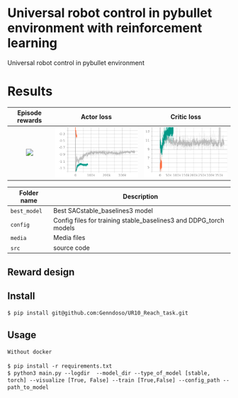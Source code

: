 # Universal robot control in pybullet environment with reinforcement learning
Universal robot control in pybullet environment

# Results 

Episode rewards             |  Actor loss              | Critic loss
:-------------------------:|:-------------------------: | :-------------------------:
![]([https://...Dark.png](https://github.com/Genndoso/UR10_Reach_task/blob/main/Media/Episode_reward.png))  |  ![](https://github.com/Genndoso/UR10_Reach_task/blob/main/Media/Actor_loss.png) | ![](https://github.com/Genndoso/UR10_Reach_task/blob/main/Media/Critic_loss.png)

|Folder name       |                     Description                                    |
|------------------|--------------------------------------------------------------------|
|`best_model`   |  Best SACstable_baselines3 model                                         |
|`config`            | Config files for training stable_baselines3 and DDPG_torch models                               |
|`media`          | Media files                |
|`src`          |  source code             |

## Reward design


## Install
```
$ pip install git@github.com:Genndoso/UR10_Reach_task.git 

```

## Usage
```
Without docker

$ pip install -r requirements.txt
$ python3 main.py --logdir  --model_dir --type_of_model [stable, torch] --visualize [True, False] --train [True,False] --config_path --path_to_model
